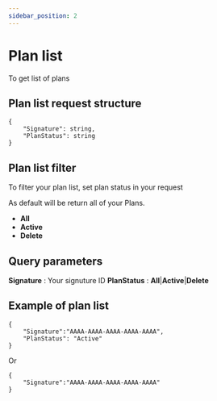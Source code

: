```yaml
---
sidebar_position: 2
---
```


# Plan list

To get list of plans

## Plan list request structure 

```
{
    "Signature": string,
    "PlanStatus": string
}

```

## Plan list filter 
To filter your plan list, set plan status in your request

As default will be return all of your Plans.

- **All**
- **Active**
- **Delete**


## Query parameters

**Signature** : Your signuture ID 
**PlanStatus** : **All**|**Active**|**Delete**

## Example of plan list
```
{
    "Signature":"AAAA-AAAA-AAAA-AAAA-AAAA",
    "PlanStatus": "Active"
}
```
Or
```
{
    "Signature":"AAAA-AAAA-AAAA-AAAA-AAAA"
}
```
